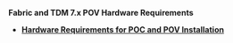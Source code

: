 <strong>Fabric and TDM 7.x POV Hardware Requirements<strong>
        

<ul>
<li><a href="/articles/98_maintenance_and_operational/Hardware/1_POV_Environments/00_hardware_requirements_for_POV.md">Hardware Requirements for POC and POV Installation</a></li>
</ul>

